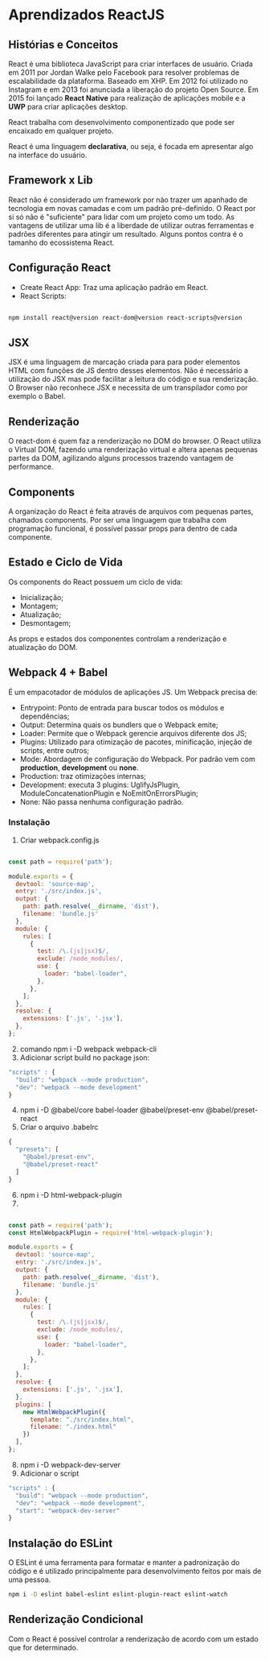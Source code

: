 # Aprendizados ReactJS

## Histórias e Conceitos

React é uma biblioteca JavaScript para criar interfaces de usuário. Criada em 2011 por Jordan Walke pelo Facebook para resolver problemas de escalabilidade da plataforma.
Baseado em XHP.
Em 2012 foi utilizado no Instagram e em 2013 foi anunciada a liberação do projeto Open Source.
Em 2015 foi lançado **React Native** para realização de aplicações mobile e a **UWP** para criar aplicações desktop.

React trabalha com desenvolvimento componentizado que pode ser encaixado em qualquer projeto.

React é uma linguagem **declarativa**, ou seja, é focada em apresentar algo na interface do usuário.

## Framework x Lib

React não é considerado um framework por não trazer um apanhado de tecnologia em novas camadas e com um padrão pré-definido. O React por si só não é "suficiente" para lidar com um projeto como um todo. As vantagens de utilizar uma lib é a liberdade de utilizar outras ferramentas e padrões diferentes para atingir um resultado.
Alguns pontos contra é o tamanho do ecossistema React.

## Configuração React

 - Create React App: Traz uma aplicação padrão em React.
 - React Scripts:

 ```bash

 npm install react@version react-dom@version react-scripts@version

 ```
## JSX

JSX é uma linguagem de marcação criada para para poder elementos HTML com funções de JS dentro desses elementos. Não é necessário a utilização do JSX mas pode facilitar a leitura do código e sua renderização. 
O Browser não reconhece JSX e necessita de um transpilador como por exemplo o Babel.

## Renderização

O react-dom é quem faz a renderização no DOM do browser. O React utiliza o Virtual DOM, fazendo uma renderização virtual e altera apenas pequenas partes da DOM, agilizando alguns processos trazendo vantagem de performance.

## Components

A organização do React é feita através de arquivos com pequenas partes, chamados components.
Por ser uma linguagem que trabalha com programação funcional, é possível passar props para dentro de cada componente.


## Estado e Ciclo de Vida

Os components do React possuem um ciclo de vida:

 - Inicialização;
 - Montagem;
 - Atualização;
 - Desmontagem;

As props e estados dos componentes controlam a renderização e atualização do DOM.

## Webpack 4 + Babel

É um empacotador de módulos de aplicações JS.
Um Webpack precisa de:
 - Entrypoint: Ponto de entrada para buscar todos os módulos e dependências;
 - Output: Determina quais os bundlers que o Webpack emite;
 - Loader: Permite que o Webpack gerencie arquivos diferente dos JS;
 - Plugins: Utilizado para otimização de pacotes, minificação, injeção de scripts, entre outros;
 - Mode: Abordagem de configuração do Webpack. Por padrão vem com **production**, **development** ou **none**.
  - Production: traz otimizações internas;
  - Development: executa 3 plugins: UglifyJsPlugin, ModuleConcatenationPlugin e NoEmitOnErrorsPlugin;
  - None: Não passa nenhuma configuração padrão.

### Instalação

1. Criar webpack.config.js

```JavaScript

const path = require('path');

module.exports = {
  devtool: 'source-map',
  entry: './src/index.js',
  output: {
    path: path.resolve(__dirname, 'dist'),
    filename: 'bundle.js'
  },
  module: {
    rules: [
      {
        test: /\.(js|jsx)$/,
        exclude: /node_modules/,
        use: {
          loader: "babel-loader",
        },
      },
    ];
  },
  resolve: {
    extensions: ['.js', '.jsx'],
  },
};

```
2. comando npm i -D webpack webpack-cli
3. Adicionar script build no package json:

```JavaScript
"scripts" : {
  "build": "webpack --mode production",
  "dev": "webpack --mode development"
}
```
4. npm i -D @babel/core babel-loader @babel/preset-env @babel/preset-react
5. Criar o arquivo .babelrc

```JavaScript
{
  "presets": [
    "@babel/preset-env",
    "@babel/preset-react"
  ]
}
```
6. npm i -D html-webpack-plugin
7. 

```JavaScript

const path = require('path');
const HtmlWebpackPlugin = require('html-webpack-plugin'); 

module.exports = {
  devtool: 'source-map',
  entry: './src/index.js',
  output: {
    path: path.resolve(__dirname, 'dist'),
    filename: 'bundle.js'
  },
  module: {
    rules: [
      {
        test: /\.(js|jsx)$/,
        exclude: /node_modules/,
        use: {
          loader: "babel-loader",
        },
      },
    ];
  },
  resolve: {
    extensions: ['.js', '.jsx'],
  },
  plugins: [
    new HtmlWebpackPlugin({
      template: "./src/index.html",
      filename: "./index.html"
    })
  ],
};

```
8. npm i -D webpack-dev-server
9. Adicionar o script

```JavaScript
"scripts" : {
  "build": "webpack --mode production",
  "dev": "webpack --mode development",
  "start": "webpack-dev-server"
}
```
## Instalação do ESLint

O ESLint é uma ferramenta para formatar e manter a padronização do código e é utilizado principalmente para desenvolvimento feitos por mais de uma pessoa.

```Bash
npm i -D eslint babel-eslint eslint-plugin-react eslint-watch
```
## Renderização Condicional

Com o React é possível controlar a renderização de acordo com um estado que for determinado.  